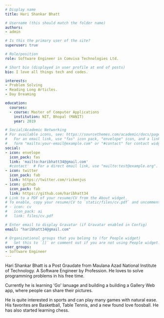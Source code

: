 ```yaml
---
# Display name
title: Hari Shankar Bhatt

# Username (this should match the folder name)
authors:
- admin

# Is this the primary user of the site?
superuser: true

# Role/position
role: Software Engineer in Comviva Technologies Ltd. 

# Short bio (displayed in user profile at end of posts)
bio: I love all things tech and codes.

interests:
- Problem Solving 
- Reading Long Articles.
- Day Dreaming

education:
  courses:
  - course: Master of Computer Applications
    institution: NIT, Bhopal (MANIT)
    year: 2019

# Social/Academic Networking
# For available icons, see: https://sourcethemes.com/academic/docs/page-builder/#icons
#   For an email link, use "fas" icon pack, "envelope" icon, and a link in the
#   form "mailto:your-email@example.com" or "#contact" for contact widget.
social:
- icon: envelope
  icon_pack: fas
  link: 'mailto:haribhatt34@gmail.com'
  #contact'  # For a direct email link, use "mailto:test@example.org".
- icon: twitter
  icon_pack: fab
  link: https://twitter.com/rickenjus
- icon: github
  icon_pack: fab
  link: https://github.com/haribhatt34
# Link to a PDF of your resume/CV from the About widget.
# To enable, copy your resume/CV to `static/files/cv.pdf` and uncomment the lines below.
# - icon: cv
#   icon_pack: ai
#   link: files/cv.pdf

# Enter email to display Gravatar (if Gravatar enabled in Config)
email: "haribhatt34@gmail.com"

# Organizational groups that you belong to (for People widget)
#   Set this to `[]` or comment out if you are not using People widget.
user_groups:
- Software Engineer 
---
```


Hari Shankar Bhatt is a Post Graudate from Maulana Azad National Institute of Technology. A Software Engineer by Profession. He loves to solve programming problems in his free time. 

Currently he is learning 'Go' lanuage and building a building a Gallery Web app, where people can share their pictures.

He is quite interested in sports and can play many games with natural ease. His favorites are Basketball, Table Tennis, and a new found love foosball. He has also started learning chess.
